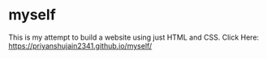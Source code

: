 # myself
This is my attempt to build a website using just HTML and CSS.
Click Here: 
https://priyanshujain2341.github.io/myself/ 
